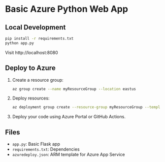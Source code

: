 # Basic Azure Python Web App

## Local Development

```bash
pip install -r requirements.txt
python app.py
```
Visit http://localhost:8080

## Deploy to Azure

1. Create a resource group:
   ```bash
   az group create --name myResourceGroup --location eastus
   ```

2. Deploy resources:
   ```bash
   az deployment group create --resource-group myResourceGroup --template-file azuredeploy.json
   ```

3. Deploy your code using Azure Portal or GitHub Actions.

## Files

- `app.py`: Basic Flask app
- `requirements.txt`: Dependencies
- `azuredeploy.json`: ARM template for Azure App Service
